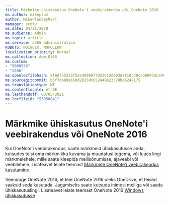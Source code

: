 ```yaml
---
title: Märkmike ühiskasutus OneNote'i veebirakendus või OneNote 2016
ms.author: mikeplum
author: MikePlumleyMSFT
manager: scotv
ms.date: 04/21/2020
ms.audience: Admin
ms.topic: article
ms.service: o365-administration
ROBOTS: NOINDEX, NOFOLLOW
localization_priority: Normal
ms.collection: Adm_O365
ms.custom:
- "9000556"
- "2406"
ms.openlocfilehash: 8f66f55325f52ed89b077923615de03d7818c50cab0043dca98aadca3e725bc8
ms.sourcegitcommit: b5f7da89a650d2915dc652449623c78be6247175
ms.translationtype: MT
ms.contentlocale: et-EE
ms.lasthandoff: 08/05/2021
ms.locfileid: "53958041"
---
```

# <a name="share-notebooks-in-onenote-for-the-web-or-onenote-2016"></a>Märkmike ühiskasutus OneNote'i veebirakendus või OneNote 2016

Kui OneNote'i veebirakendus, saate märkmeid ühiskasutusse anda, kutsudes teisi oma märkmikku kuvama ja muudatusi tegema, või luues lingi märkmelehele, mille saate kleepida meilisõnumisse, ajaveebi või veebilehele. Lisateavet leiate teemast [Märkmete OneNote'i veebirakendus kasutamine](https://support.office.com/article/D3481FBE-E06C-4883-B7E9-B2EE9F38AED3)

Veenduge OneNote 2016, et teie OneNote 2016 oleks OneDrive, et teised saaksid seda kasutada. Jagamiseks saate kutsuda inimesi meiliga või saada ühiskasutuslingi. Lisateavet leiate teemast OneNote 2016 [Windows ühiskasutusse](https://support.office.com/article/d14b6033-7a95-4536-9216-bb0a5e0f8285)